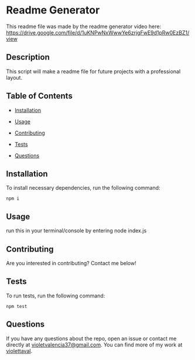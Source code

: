 # Readme Generator
This readme file was made by the readme generator video here: https://drive.google.com/file/d/1uKNPwNxWwwYe6zrjgFwE9d1pRw0EzBZ1/view

## Description

This script will make a readme file for future projects with a professional layout.

## Table of Contents 

* [Installation](#installation)

* [Usage](#usage)

* [Contributing](#contributing)

* [Tests](#tests)

* [Questions](#questions)

## Installation

To install necessary dependencies, run the following command:

```
npm i
```

## Usage

run this in your terminal/console by entering node index.js


  
## Contributing

Are you interested in contributing? Contact me below!

## Tests

To run tests, run the following command:

```
npm test
```

## Questions

If you have any questions about the repo, open an issue or contact me directly at violetvalencia37@gmail.com. You can find more of my work at [violettaval](https://github.com/violettaval/).

